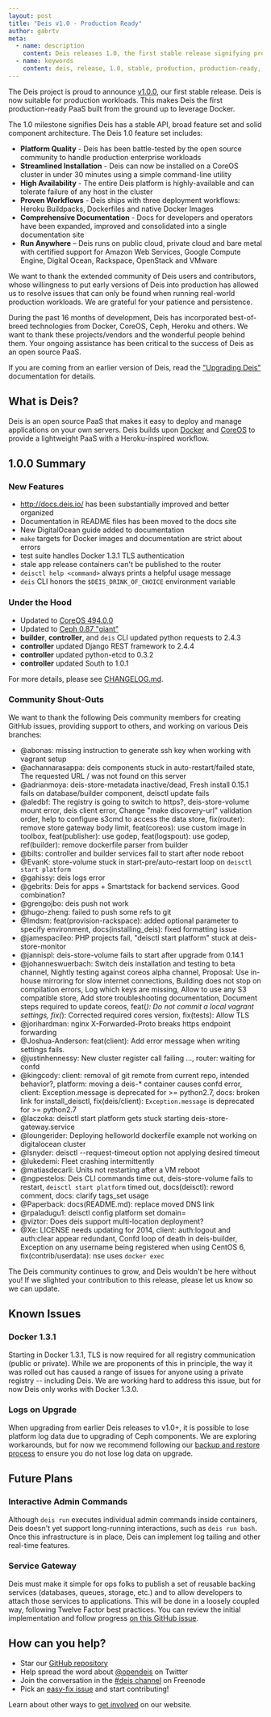 ```yaml
---
layout: post
title: "Deis v1.0 - Production Ready"
author: gabrtv
meta:
  - name: description
    content: Deis releases 1.0, the first stable release signifying production-readiness
  - name: keywords
    content: deis, release, 1.0, stable, production, production-ready, paas, private pass
---
```


The Deis project is proud to announce [v1.0.0](https://github.com/deis/deis/releases/tag/v1.0.0), our first stable release.  Deis is now suitable for production workloads.  This makes Deis the first production-ready PaaS built from the ground up to leverage Docker.

The 1.0 milestone signifies Deis has a stable API, broad feature set and solid component architecture.  The Deis 1.0 feature set includes:

 * **Platform Quality** - Deis has been battle-tested by the open source community to handle production enterprise workloads
 * **Streamlined Installation** - Deis can now be installed on a CoreOS cluster in under 30 minutes using a simple command-line utility
 * **High Availability** - The entire Deis platform is highly-available and can tolerate failure of any host in the cluster
 * **Proven Workflows** - Deis ships with three deployment workflows: Heroku Buildpacks, Dockerfiles and native Docker Images
 * **Comprehensive Documentation** - Docs for developers and operators have been expanded, improved and consolidated into a single documentation site
 * **Run Anywhere** – Deis runs on public cloud, private cloud and bare metal with certified support for Amazon Web Services, Google Compute Engine, Digital Ocean, Rackspace, OpenStack and VMware

We want to thank the extended community of Deis users and contributors, whose willingness to put early versions of Deis into production has allowed us to resolve issues that can only be found when running real-world production workloads.  We are grateful for your patience and persistence.

During the past 16 months of development, Deis has incorporated best-of-breed technologies from Docker, CoreOS, Ceph, Heroku and others.  We want to thank these projects/vendors and the wonderful people behind them.  Your ongoing assistance has been critical to the success of Deis as an open source PaaS.

<!--more-->

If you are coming from an earlier version of Deis, read the ["Upgrading Deis"](http://docs.deis.io/en/latest/managing_deis/upgrading-deis/) documentation for details.

## What is Deis?

Deis is an open source PaaS that makes it easy to deploy and manage applications on your own servers. Deis builds upon [Docker](http://docker.io/) and [CoreOS](https://coreos.com/) to provide a lightweight PaaS with a Heroku-inspired workflow.

## 1.0.0 Summary

### New Features

- http://docs.deis.io/ has been substantially improved and better organized
- Documentation in README files has been moved to the docs site
- New DigitalOcean guide added to documentation
- `make` targets for Docker images and documentation are strict about errors
- test suite handles Docker 1.3.1 TLS authentication
- stale app release containers can't be published to the router
- `deisctl help <command>` always prints a helpful usage message
- `deis` CLI honors the `$DEIS_DRINK_OF_CHOICE` environment variable

### Under the Hood

- Updated to [CoreOS 494.0.0](https://coreos.com/releases/#494.0.0)
- Updated to [Ceph 0.87 "giant"](http://ceph.com/docs/master/release-notes/#v0-87-giant)
- **builder**, **controller**, and `deis` CLI updated python requests to 2.4.3
- **controller** updated Django REST framework to 2.4.4
- **controller** updated python-etcd to 0.3.2
- **controller** updated South to 1.0.1

For more details, please see [CHANGELOG.md](https://github.com/deis/deis/blob/master/CHANGELOG.md).

### Community Shout-Outs

We want to thank the following Deis community members for creating GitHub issues,
providing support to others, and working on various Deis branches:

- @abonas: missing instruction to generate ssh key when working with vagrant setup
- @achannarasappa: deis components stuck in auto-restart/failed state, The requested URL / was not found on this server
- @adrianmoya: deis-store-metadata inactive/dead, Fresh install 0.15.1 fails on database/builder component, deisctl update fails
- @aledbf: The registry is going to switch to https?, deis-store-volume mount error, deis client error, Change "make discovery-url" validation order, help to configure s3cmd to access the data store, fix(router): remove store gateway body limit, feat(coreos): use custom image in toolbox, feat(publisher): use godep, feat(logspout): use godep, ref(builder): remove dockerfile parser from builder
- @bilts: controller and builder services fail to start after node reboot
- @EvanK: store-volume stuck in start-pre/auto-restart loop on `deisctl start platform`
- @gahissy: deis logs error
- @gebrits: Deis for apps + Smartstack for backend services. Good combination?
- @grengojbo: deis push not work
- @hugo-zheng: failed to push some refs to git
- @Imdsm: feat(provision-rackspace): added optional parameter to specify environment, docs(installing_deis): fixed formatting issue
- @jamespacileo: PHP projects fail, "deisctl start platform" stuck at deis-store-monitor
- @jannispl: deis-store-volume fails to start after upgrade from 0.14.1
- @johanneswuerbach: Switch deis installation and testing to beta channel, Nightly testing against coreos alpha channel, Proposal: Use in-house mirroring for slow internet connections, Building does not stop on compilation errors, Log which keys are missing, Allow to use any S3 compatible store, Add store troubleshooting documentation, Document steps required to update coreos, feat(*): Do not commit a local vagrant settings, fix(*): Corrected required cores version, fix(tests): Allow TLS
- @jorihardman: nginx X-Forwarded-Proto breaks https endpoint forwarding
- @Joshua-Anderson: feat(client): Add error message when writing settings fails.
- @justinhennessy: New cluster register call failing ..., router: waiting for confd
- @kingcody: client: removal of git remote from current repo, intended behavior?, platform: moving a deis-* container causes confd error, client: Exception.message is deprecated for >= python2.7, docs: broken link for install_deisctl, fix(deis/client): `Exception.message` is deprecated for >= python2.7
- @laczoka: deisctl start platform gets stuck starting deis-store-gateway.service
- @loungerider: Deploying helloworld dockerfile example not working on digitalocean cluster
- @lsnyder: deisctl --request-timeout option not applying desired timeout
- @lukedemi: Fleet crashing intermittently
- @matiasdecarli: Units not restarting after a VM reboot
- @ngpestelos: Deis CLI commands time out, deis-store-volume fails to restart, `deisctl start platform` timed out, docs(deisctl): reword comment, docs: clarify tags_set usage
- @Paperback: docs(README.md): replace moved DNS link
- @rpaladugu1: deisctl config platform set domain=<your-domain>
- @viztor: Does deis support multi-location deployment?
- @Xe: LICENSE needs updating for 2014, client: auth:logout and auth:clear appear redundant, Confd loop of death in deis-builder, Exception on any username being registered when using CentOS 6, fix(contrib/userdata): nse uses `docker exec`

The Deis community continues to grow, and Deis wouldn't be here without you! If we slighted your contribution to this release, please let us know so we can update.

## Known Issues

### Docker 1.3.1

Starting in Docker 1.3.1, TLS is now required for all registry communication (public or private).  While we are proponents of this in principle, the way it was rolled out has caused a range of issues for anyone using a private registry -- including Deis.  We are working hard to address this issue, but for now Deis only works with Docker 1.3.0.

### Logs on Upgrade

When upgrading from earlier Deis releases to v1.0+, it is possible to lose platform log data due to upgrading of Ceph components.  We are exploring workarounds, but for now we recommend following our [backup and restore process](http://docs.deis.io/en/latest/managing_deis/backing_up_data/) to ensure you do not lose log data on upgrade.

## Future Plans

### Interactive Admin Commands

Although `deis run` executes individual admin commands inside containers, Deis doesn't yet support long-running interactions, such as `deis run bash`. Once this infrastructure is in place, Deis can implement log tailing and other real-time features.

### Service Gateway

Deis must make it simple for ops folks to publish a set of reusable backing services (databases, queues, storage, etc.) and to allow developers to attach those services to applications. This will be done in a loosely coupled way, following Twelve Factor best practices. You can review the initial implementation and follow progress [on this GitHub issue](https://github.com/opdemand/deis/issues/231).


## How can you help?

* Star our [GitHub repository](https://github.com/opdemand/deis)
* Help spread the word about [@opendeis](http://twitter.com/opendeis) on Twitter
* Join the conversation in the [#deis channel](https://botbot.me/freenode/deis/) on Freenode
* Pick an [easy-fix issue](https://github.com/deis/deis/issues?labels=easy-fix&state=open) and start contributing!

Learn about other ways to [get involved](http://deis.io/get-involved/) on our website.
